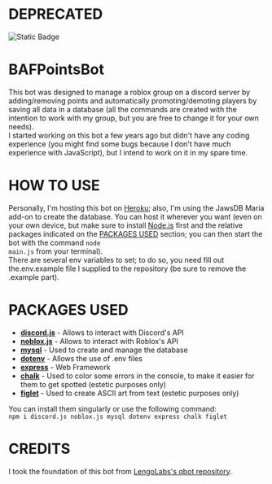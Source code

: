 <h1>DEPRECATED</h1>
<img alt="Static Badge" src="https://img.shields.io/badge/maintenance-deprecated-orange">
    
# BAFPointsBot 
This bot was designed to manage a roblox group on a discord server by adding/removing points and automatically promoting/demoting players by saving all data in a database (all the commands are created with the intention to work with my group, but you are free to change it for your own needs).  
I started working on this bot a few years ago but didn't have any coding experience (you might find some bugs because I don't have much experience with JavaScript), but I intend to work on it in my spare time.

# HOW TO USE 
Personally, I'm hosting this bot on <a href="https://www.heroku.com/">Heroku</a>; also, I'm using the JawsDB Maria add-on to create the database. You can host it wherever you want (even on your own device, but make sure to install <a href="https://nodejs.org/">Node.js</a> first and the relative packages indicated on the [PACKAGES USED](#packages-used) section; you can then start the bot with the command <code>node main.js</code> from your terminal).  
There are several env variables to set; to do so, you need fill out the.env.example file I supplied to the repository (be sure to remove the .example part).

# PACKAGES USED
<ul>
    <li><b><a href="https://discord.js.org/#/">discord.js</a></b> - Allows to interact with Discord's API</li> 
    <li><b><a href="https://noblox.js.org/">noblox.js</a></b> - Allows to interact with Roblox's API</li> 
    <li><b><a href="https://www.npmjs.com/package/mysql">mysql</a></b> - Used to create and manage the database</li> 
    <li><b><a href="https://www.npmjs.com/package/dotenv">dotenv</a></b> - Allows the use of .env files</li> 
    <li><b><a href="https://www.npmjs.com/package/express">express</a></b> - Web Framework</li> 
    <li><b><a href="https://www.npmjs.com/package/chalk">chalk</a></b> - Used to color some errors in the console, to make it easier for them to get spotted (estetic purposes only)</li> 
    <li><b><a href="https://www.npmjs.com/package/figlet">figlet</a></b> - Used to create ASCII art from text (estetic purposes only)</li> 
</ul>
You can install them singularly or use the following command:
<br>
<code>npm i discord.js noblox.js mysql dotenv express chalk figlet</code>  

# CREDITS 
I took the foundation of this bot from <a href="https://github.com/LengoLabs/qbot">LengoLabs's qbot repository</a>.

